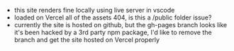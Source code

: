 - this site renders fine locally using live server in vscode
- loaded on Vercel all of the assets 404, is this a /public folder issue?
- currently the site is hosted on github, but the gh-pages branch looks like it's been hacked by a 3rd party npm package, I'd like to remove the branch and get the site hosted on Vercel properly
